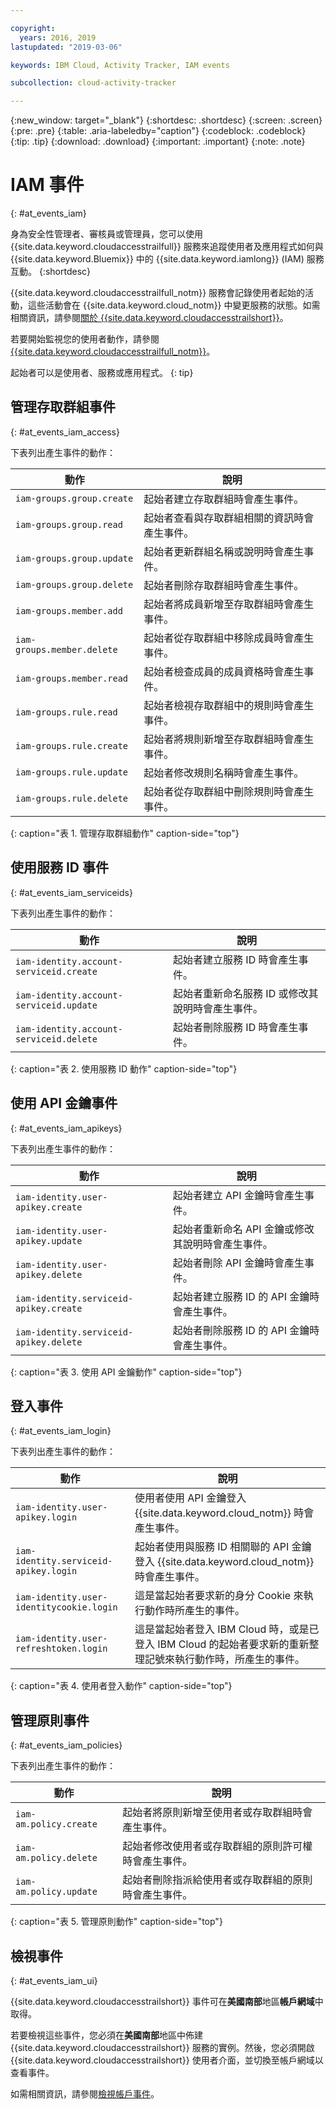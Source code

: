```yaml
---

copyright:
  years: 2016, 2019
lastupdated: "2019-03-06"

keywords: IBM Cloud, Activity Tracker, IAM events

subcollection: cloud-activity-tracker

---
```


{:new_window: target="_blank"}
{:shortdesc: .shortdesc}
{:screen: .screen}
{:pre: .pre}
{:table: .aria-labeledby="caption"}
{:codeblock: .codeblock}
{:tip: .tip}
{:download: .download}
{:important: .important}
{:note: .note}


# IAM 事件
{: #at_events_iam}

身為安全性管理者、審核員或管理員，您可以使用 {{site.data.keyword.cloudaccesstrailfull}} 服務來追蹤使用者及應用程式如何與 {{site.data.keyword.Bluemix}} 中的 {{site.data.keyword.iamlong}} (IAM) 服務互動。
{:shortdesc}

{{site.data.keyword.cloudaccesstrailfull_notm}} 服務會記錄使用者起始的活動，這些活動會在 {{site.data.keyword.cloud_notm}} 中變更服務的狀態。如需相關資訊，請參閱[關於 {{site.data.keyword.cloudaccesstrailshort}}](/docs/services/cloud-activity-tracker?topic=cloud-activity-tracker-activity_tracker_ov#activity_tracker_ov)。

若要開始監視您的使用者動作，請參閱 [{{site.data.keyword.cloudaccesstrailfull_notm}}](/docs/services/cloud-activity-tracker?topic=cloud-activity-tracker-getting-started-with-cla#getting-started-with-cla)。 

起始者可以是使用者、服務或應用程式。
{: tip}

## 管理存取群組事件
{: #at_events_iam_access}

下表列出產生事件的動作：

|動作|說明|
|----------|---------|
| `iam-groups.group.create`   | 起始者建立存取群組時會產生事件。| 
| `iam-groups.group.read`     | 起始者查看與存取群組相關的資訊時會產生事件。|
| `iam-groups.group.update`   | 起始者更新群組名稱或說明時會產生事件。|
| `iam-groups.group.delete`   | 起始者刪除存取群組時會產生事件。|
| `iam-groups.member.add`     | 起始者將成員新增至存取群組時會產生事件。|
| `iam-groups.member.delete`  | 起始者從存取群組中移除成員時會產生事件。|
| `iam-groups.member.read`    | 起始者檢查成員的成員資格時會產生事件。|
| `iam-groups.rule.read`      | 起始者檢視存取群組中的規則時會產生事件。|
| `iam-groups.rule.create`    | 起始者將規則新增至存取群組時會產生事件。|
| `iam-groups.rule.update`    | 起始者修改規則名稱時會產生事件。|
| `iam-groups.rule.delete`    | 起始者從存取群組中刪除規則時會產生事件。|
{: caption="表 1. 管理存取群組動作" caption-side="top"} 



## 使用服務 ID 事件
{: #at_events_iam_serviceids}

下表列出產生事件的動作：

|動作|說明|
|----------|---------|
| `iam-identity.account-serviceid.create` | 起始者建立服務 ID 時會產生事件。| 
| `iam-identity.account-serviceid.update` | 起始者重新命名服務 ID 或修改其說明時會產生事件。| 
| `iam-identity.account-serviceid.delete` | 起始者刪除服務 ID 時會產生事件。| 
{: caption="表 2. 使用服務 ID 動作" caption-side="top"} 


## 使用 API 金鑰事件
{: #at_events_iam_apikeys}

下表列出產生事件的動作：

|動作|說明|
|----------|---------|
| `iam-identity.user-apikey.create`      | 起始者建立 API 金鑰時會產生事件。| 
| `iam-identity.user-apikey.update`      | 起始者重新命名 API 金鑰或修改其說明時會產生事件。|  
| `iam-identity.user-apikey.delete`      | 起始者刪除 API 金鑰時會產生事件。|  
| `iam-identity.serviceid-apikey.create` | 起始者建立服務 ID 的 API 金鑰時會產生事件。|  
| `iam-identity.serviceid-apikey.delete` | 起始者刪除服務 ID 的 API 金鑰時會產生事件。|  
{: caption="表 3. 使用 API 金鑰動作" caption-side="top"} 


## 登入事件
{: #at_events_iam_login}

下表列出產生事件的動作：

|動作|說明|
|----------|---------|
| `iam-identity.user-apikey.login`         |使用者使用 API 金鑰登入 {{site.data.keyword.cloud_notm}} 時會產生事件。|  
| `iam-identity.serviceid-apikey.login`    |起始者使用與服務 ID 相關聯的 API 金鑰登入 {{site.data.keyword.cloud_notm}} 時會產生事件。|  
| `iam-identity.user-identitycookie.login` | 這是當起始者要求新的身分 Cookie 來執行動作時所產生的事件。|
| `iam-identity.user-refreshtoken.login`   | 這是當起始者登入 IBM Cloud 時，或是已登入 IBM Cloud 的起始者要求新的重新整理記號來執行動作時，所產生的事件。|
{: caption="表 4. 使用者登入動作" caption-side="top"} 


## 管理原則事件
{: #at_events_iam_policies}

下表列出產生事件的動作：

|動作|說明|
|----------|---------|
| `iam-am.policy.create` | 起始者將原則新增至使用者或存取群組時會產生事件。|
| `iam-am.policy.delete` | 起始者修改使用者或存取群組的原則許可權時會產生事件。|
| `iam-am.policy.update` | 起始者刪除指派給使用者或存取群組的原則時會產生事件。|
{: caption="表 5. 管理原則動作" caption-side="top"} 


## 檢視事件
{: #at_events_iam_ui}

{{site.data.keyword.cloudaccesstrailshort}} 事件可在**美國南部**地區**帳戶網域**中取得。

若要檢視這些事件，您必須在**美國南部**地區中佈建 {{site.data.keyword.cloudaccesstrailshort}} 服務的實例。然後，您必須開啟 {{site.data.keyword.cloudaccesstrailshort}} 使用者介面，並切換至帳戶網域以查看事件。 

如需相關資訊，請參閱[檢視帳戶事件](/docs/services/cloud-activity-tracker/how-to/manage-events-ui?topic=cloud-activity-tracker-view_acc_events#view_acc_events_account_events)。



